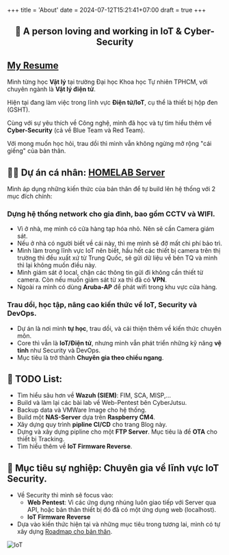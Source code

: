 +++
title = 'About'
date = 2024-07-12T15:21:41+07:00
draft = true
+++

<h2 align="center">👋 A person loving and working in IoT & Cyber-Security</h2>

## [My Resume](../CV_VinhLD_01072024.pdf)

Mình từng học **Vật lý** tại trường Đại học Khoa học Tự nhiên TPHCM, với chuyên ngành là **Vật lý điện tử**.

Hiện tại đang làm việc trong lĩnh vực **Điện tử/IoT**, cụ thể là thiết bị hộp đen (GSHT).

Cùng với sự yêu thích về Công nghệ, mình đã học và tự tìm hiểu thêm về **Cyber-Security** (cả về Blue Team và Red Team).

Với mong muốn học hỏi, trau dồi thì mình vẫn không ngừng mở rộng "cái giếng" của bản thân.

## 👨‍💻 Dự án cá nhân: [HOMELAB Server](https://www.vinhld-homelab.io.vn)
Mình áp dụng những kiến thức của bản thân để tự build lên hệ thống với 2 mục đích chính:

### Dựng hệ thống network cho gia đình, bao gồm CCTV và WIFI.
- Vì ở nhà, mẹ mình có cửa hàng tạp hóa nhỏ. Nên sẽ cần Camera giám sát.
- Nếu ở nhà có người biết về cái này, thì mẹ mình sẽ đỡ mất chi phí bảo trì.
- Mình làm trong lĩnh vực IoT nên biết, hầu hết các thiết bị camera trên thị trường thì đều xuất xứ từ Trung Quốc, sẽ gửi dữ liệu về bên TQ và mình thì lại không muốn điều này.
- Mình giám sát ở local, chặn các thông tin gửi đi không cần thiết từ camera. Còn nếu muốn giám sát từ xa thì đã có **VPN**.
- Ngoài ra mình có dùng **Aruba-AP** để phát wifi trong khu vực cửa hàng.

### Trau dồi, học tập, nâng cao kiến thức về IoT, Security và DevOps.
- Dự án là nơi mình **tự học**, trau dồi, và cải thiện thêm về kiến thức chuyên môn.
- Core thì vẫn là **IoT/Điện tử**, nhưng mình vẫn phát triển những kỹ năng **vệ tinh** như Security và DevOps.
- Mục tiêu là trở thành **Chuyên gia theo chiều ngang**.

## 🌱 TODO List:
- Tìm hiểu sâu hơn về **Wazuh (SIEM)**: FIM, SCA, MISP,... 
- Build và làm lại các bài lab về Web-Pentest bên CyberJutsu.
- Backup data và VMWare Image cho hệ thống.
- Build một **NAS-Server** dựa trên **Raspberry CM4**.
- Xây dựng quy trình **pipline CI/CD** cho trang Blog này.
- Dựng và xây dựng pipline cho một **FTP Server**. Mục tiêu là để **OTA** cho thiết bị Tracking.
- Tìm hiểu thêm về **IoT Firmware Reverse**.

## 🔭 Mục tiêu sự nghiệp: Chuyên gia về lĩnh vực **IoT Security**.
- Về Security thì mình sẽ focus vào:
	- **Web Pentest**: Vì các ứng dụng nhúng luôn giao tiếp với Server qua API, hoặc bản thân thiết bị đó đã có một ứng dụng web (localhost).
	- **IoT Firmware Reverse**
- Dựa vào kiến thức hiện tại và những mục tiêu trong tương lai, mình có tự xây dựng [Roadmap cho bản thân](/image/Career_RoadmapHard-Skills.png).

![IoT](/image/iot.jpg)

